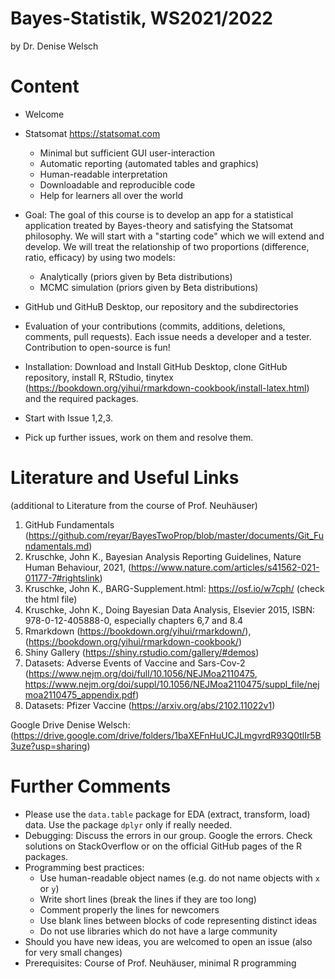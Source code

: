 # Bayes-Statistik, WS2021/2022
by Dr. Denise Welsch

# Content 
-	Welcome
-	Statsomat https://statsomat.com 
    -	Minimal but sufficient GUI user-interaction 
    -	Automatic reporting (automated tables and graphics) 
    -	Human-readable interpretation 
    -	Downloadable and reproducible code
    -	Help for learners all over the world 

-	Goal: The goal of this course is to develop an app for a statistical application treated by Bayes-theory and satisfying the Statsomat philosophy. We will start with a "starting code" which we will extend and develop. We will treat the relationship of two proportions (difference, ratio, efficacy) by using two models: 
    -  Analytically (priors given by Beta distributions)
    -  MCMC simulation (priors given by Beta distributions)

-	GitHub und GitHuB Desktop, our repository and the subdirectories 

-	Evaluation of your contributions (commits, additions, deletions, comments, pull requests). Each issue needs a developer and a tester. Contribution to open-source is fun! 

-	Installation: Download and Install GitHub Desktop, clone GitHub repository, install R, RStudio, tinytex (https://bookdown.org/yihui/rmarkdown-cookbook/install-latex.html) and the required packages. 

- Start with Issue 1,2,3. 

- Pick up further issues, work on them and resolve them. 



# Literature and Useful Links 
(additional to Literature from the course of Prof. Neuhäuser) 

1. GitHub Fundamentals (https://github.com/reyar/BayesTwoProp/blob/master/documents/Git_Fundamentals.md)
2. Kruschke, John K., Bayesian Analysis Reporting Guidelines, Nature Human Behaviour, 2021,  (https://www.nature.com/articles/s41562-021-01177-7#rightslink)
3. Kruschke, John K., BARG-Supplement.html: https://osf.io/w7cph/ (check the html file)
4. Kruschke, John K., Doing Bayesian Data Analysis, Elsevier 2015, ISBN: 978-0-12-405888-0, especially chapters 6,7 and 8.4
5. Rmarkdown (https://bookdown.org/yihui/rmarkdown/), (https://bookdown.org/yihui/rmarkdown-cookbook/)
6. Shiny Gallery (https://shiny.rstudio.com/gallery/#demos)
7. Datasets: Adverse Events of Vaccine and Sars-Cov-2 (https://www.nejm.org/doi/full/10.1056/NEJMoa2110475, https://www.nejm.org/doi/suppl/10.1056/NEJMoa2110475/suppl_file/nejmoa2110475_appendix.pdf)
8. Datasets: Pfizer Vaccine (https://arxiv.org/abs/2102.11022v1)

Google Drive Denise Welsch: (https://drive.google.com/drive/folders/1baXEFnHuUCJLmgvrdR93Q0tlIr5B3uze?usp=sharing) 


# Further Comments
-	Please use the `data.table` package for EDA (extract, transform, load) data. Use the package `dplyr` only if really needed.
-	Debugging: Discuss the errors in our group. Google the errors. Check solutions on StackOverflow or on the official GitHub pages of the R packages. 
-	Programming best practices:
    - Use human-readable object names (e.g. do not name objects with `x` or `y`) 
    - Write short lines (break the lines if they are too long)
    - Comment properly the lines for newcomers 
    - Use blank lines between blocks of code representing distinct ideas
    - Do not use libraries which do not have a large community  
-   Should you have new ideas, you are welcomed to open an issue (also for very small changes) 
-	Prerequisites: Course of Prof. Neuhäuser, minimal R programming 


